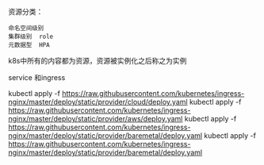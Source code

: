 

资源分类：
    
    命名空间级别
    集群级别  role 
    元数据型  HPA

k8s中所有的内容都为资源，资源被实例化之后称之为实例



service 和ingress 



kubectl apply -f https://raw.githubusercontent.com/kubernetes/ingress-nginx/master/deploy/static/provider/cloud/deploy.yaml
kubectl apply -f https://raw.githubusercontent.com/kubernetes/ingress-nginx/master/deploy/static/provider/aws/deploy.yaml
kubectl apply -f https://raw.githubusercontent.com/kubernetes/ingress-nginx/master/deploy/static/provider/baremetal/deploy.yaml
kubectl apply -f https://raw.githubusercontent.com/kubernetes/ingress-nginx/master/deploy/static/provider/baremetal/deploy.yaml